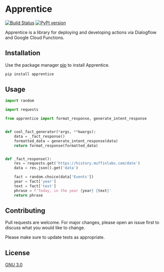 # Apprentice
[![Build Status](https://travis-ci.com/andrewgy8/apprentice.svg?branch=master)](https://travis-ci.com/andrewgy8/apprentice)
[![PyPI version](https://badge.fury.io/py/apprentice.svg)](https://badge.fury.io/py/apprentice)

Apprentice is a library for deploying and developing actions via Dialogflow and Google Cloud Functions.

## Installation

Use the package manager [pip](https://pip.pypa.io/en/stable/) to install Apprentice.

```bash
pip install apprentice
```

## Usage

```python
import random

import requests

from apprentice import format_response, generate_intent_response


def cool_fact_generator(*args, **kwargs):
    data = _fact_response()
    formatted_data = generate_intent_response(data)
    return format_response(formatted_data)


def _fact_response():
    res = requests.get('https://history.muffinlabs.com/date')
    data = res.json().get('data')

    fact = random.choice(data['Events'])
    year = fact['year']
    text = fact['text']
    phrase = f'Today, in the year {year} {text}'
    return phrase
```

## Contributing
Pull requests are welcome. For major changes, please open an issue first to discuss what you would like to change.

Please make sure to update tests as appropriate.

## License
[GNU 3.0](https://choosealicense.com/licenses/gpl-3.0/)
